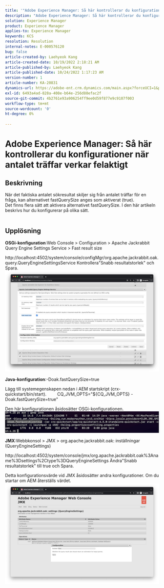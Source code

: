 ```yaml
---
title: '"Adobe Experience Manager: Så här kontrollerar du konfigurationer när antalet träffar verkar felaktigt?'
description: "Adobe Experience Manager: Så här kontrollerar du konfigurationer när antalet träffar verkar felaktigt"
solution: Experience Manager
product: Experience Manager
applies-to: Experience Manager
keywords: KCS
resolution: Resolution
internal-notes: E-000576120
bug: false
article-created-by: Laehyeok Kang
article-created-date: 10/19/2022 2:18:21 AM
article-published-by: Laehyeok Kang
article-published-date: 10/24/2022 1:17:23 AM
version-number: 1
article-number: KA-20831
dynamics-url: https://adobe-ent.crm.dynamics.com/main.aspx?forceUCI=1&pagetype=entityrecord&etn=knowledgearticle&id=9b90084b-544f-ed11-bba2-0022480867bd
exl-id: 6493a4ad-828a-408e-b64e-256d88efac2f
source-git-commit: 4b2761e93a906254ff9ee0d59f877e9c9107f003
workflow-type: tm+mt
source-wordcount: '0'
ht-degree: 0%

---
```


# Adobe Experience Manager: Så här kontrollerar du konfigurationer när antalet träffar verkar felaktigt

## Beskrivning

När det faktiska antalet sökresultat skiljer sig från antalet träffar för en fråga, kan alternativet fastQuerySize anges som aktiverat (true).
<br>Det finns flera sätt att aktivera alternativet fastQuerySize. I den här artikeln beskrivs hur du konfigurerar på olika sätt.
<br> 

## Upplösning


<b>OSGi-konfiguration</b>:Web Console > Configuration > Apache Jackrabbit Query Engine Settings Service > Fast result size

http://localhost:4502/system/console/configMgr/org.apache.jackrabbit.oak.query.QueryEngineSettingsService Kontrollera&quot;Snabb resultatstorlek&quot; och Spara.
   ![](assets/cef3b476-b74f-ed11-bba2-0022480867bd.png)

<b>Java-konfiguration</b>:-Doak.fastQuerySize=true

Lägg till systemegenskapen nedan i AEM startskript (crx-quickstart/bin/start).
        CQ_JVM_OPTS=&quot;${CQ_JVM_OPTS} -Doak.fastQuerySize=true&quot;

Den här konfigurationen åsidosätter OSGi-konfigurationen.
    ![](assets/4afe8a85-b74f-ed11-bba2-0022480867bd.png)

<b>JMX</b>:Webbkonsol > JMX > org.apache.jackrabbit.oak: inställningar (QueryEngineSettings)

http://localhost:4502/system/console/jmx/org.apache.jackrabbit.oak%3Aname%3Dsettings%2Ctype%3DQueryEngineSettings Ändra&quot;Snabb resultatstorlek&quot; till true och Spara.

Detta konfigurationsvärde vid JMX åsidosätter andra konfigurationer. Om du startar om AEM återställs värdet.
![](assets/8592cd98-b74f-ed11-bba2-0022480867bd.png)
